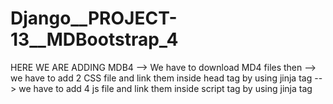 # Django__PROJECT-13__MDBootstrap_4

HERE WE ARE ADDING MDB4
--> We have to download MD4 files then
    --> we have to add 2 CSS file and link them inside head tag by using jinja tag
    --> we have to add 4 js file and link them inside script tag by using jinja tag
